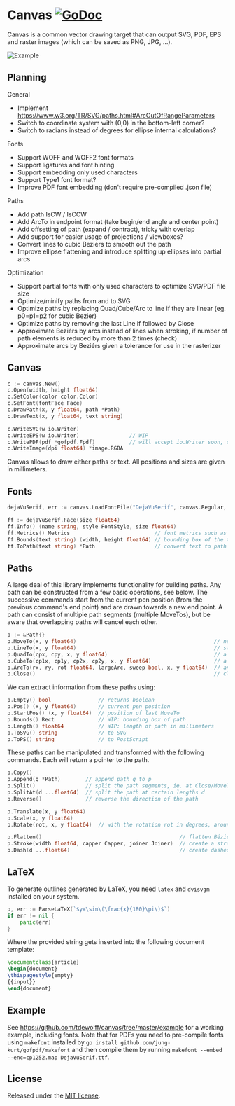 # Canvas <a name="canvas"></a> [![GoDoc](http://godoc.org/github.com/tdewolff/canvas?status.svg)](http://godoc.org/github.com/tdewolff/canvas)

Canvas is a common vector drawing target that can output SVG, PDF, EPS and raster images (which can be saved as PNG, JPG, ...).

![Example](https://raw.githubusercontent.com/tdewolff/canvas/master/example/example.png)


## Planning

General

* Implement https://www.w3.org/TR/SVG/paths.html#ArcOutOfRangeParameters
* Switch to coordinate system with (0,0) in the bottom-left corner?
* Switch to radians instead of degrees for ellipse internal calculations?

Fonts

* Support WOFF and WOFF2 font formats
* Support ligatures and font hinting
* Support embedding only used characters
* Support Type1 font format?
* Improve PDF font embedding (don't require pre-compiled .json file)

Paths

* Add path IsCW / IsCCW
* Add ArcTo in endpoint format (take begin/end angle and center point)
* Add offsetting of path (expand / contract), tricky with overlap
* Add support for easier usage of projections / viewboxes?
* Convert lines to cubic Beziérs to smooth out the path
* Improve ellipse flattening and introduce splitting up ellipses into partial arcs

Optimization

* Support partial fonts with only used characters to optimize SVG/PDF file size
* Optimize/minify paths from and to SVG
* Optimize paths by replacing Quad/Cube/Arc to line if they are linear (eg. p0=p1=p2 for cubic Bezier)
* Optimize paths by removing the last Line if followed by Close
* Approximate Beziérs by arcs instead of lines when stroking, if number of path elements is reduced by more than 2 times (check)
* Approximate arcs by Beziérs given a tolerance for use in the rasterizer


## Canvas
``` go
c := canvas.New()
c.Open(width, height float64)
c.SetColor(color color.Color)
c.SetFont(fontFace Face)
c.DrawPath(x, y float64, path *Path)
c.DrawText(x, y float64, text string)

c.WriteSVG(w io.Writer)
c.WriteEPS(w io.Writer)                // WIP
c.WritePDF(pdf *gofpdf.Fpdf)           // will accept io.Writer soon, uses jung-kurt/gofpdf now
c.WriteImage(dpi float64) *image.RGBA
```

Canvas allows to draw either paths or text. All positions and sizes are given in millimeters.

## Fonts
``` go
dejaVuSerif, err := canvas.LoadFontFile("DejaVuSerif", canvas.Regular, "DejaVuSerif.ttf")  // TTF or OTF

ff := dejaVuSerif.Face(size float64)
ff.Info() (name string, style FontStyle, size float64)
ff.Metrics() Metrics                           // font metrics such as line height
ff.Bounds(text string) (width, height float64) // bounding box of the text in mm, processes new lines
ff.ToPath(text string) *Path                   // convert text to path
```


## Paths
A large deal of this library implements functionality for building paths. Any path can be constructed from a few basic operations, see below. The successive commands start from the current pen position (from the previous command's end point) and are drawn towards a new end point. A path can consist of multiple path segments (multiple MoveTos), but be aware that overlapping paths will cancel each other.

``` go
p := &Path{}
p.MoveTo(x, y float64)                                            // new path segment starting at (x,y)
p.LineTo(x, y float64)                                            // straight line to (x,y)
p.QuadTo(cpx, cpy, x, y float64)                                  // a quadratic Bézier with control point (cpx,cpy) and end point (x,y)
p.CubeTo(cp1x, cp1y, cp2x, cp2y, x, y float64)                    // a cubic Bézier with control points (cp1x,cp1y), (cp2x,cp2y) and end point (x,y)
p.ArcTo(rx, ry, rot float64, largeArc, sweep bool, x, y float64)  // an arc of an ellipse with radii (rx,ry), rotated by rot (in degrees), with flags largeArc and sweep (booleans, see https://www.w3.org/TR/SVG/paths.html#PathDataEllipticalArcCommands)
p.Close()                                                         // close the path, essentially a LineTo to the last MoveTo location
```

We can extract information from these paths using:

``` go
p.Empty() bool               // returns boolean
p.Pos() (x, y float64)       // current pen position
p.StartPos() (x, y float64)  // position of last MoveTo
p.Bounds() Rect              // WIP: bounding box of path
p.Length() float64           // WIP: length of path in millimeters
p.ToSVG() string             // to SVG
p.ToPS() string              // to PostScript
```

These paths can be manipulated and transformed with the following commands. Each will return a pointer to the path.

``` go
p.Copy()
p.Append(q *Path)        // append path q to p
p.Split()                // split the path segments, ie. at Close/MoveTo
p.SplitAt(d ...float64)  // split the path at certain lengths d
p.Reverse()              // reverse the direction of the path

p.Translate(x, y float64)
p.Scale(x, y float64)
p.Rotate(rot, x, y float64)  // with the rotation rot in degrees, around point (x,y)

p.Flatten()                                            // flatten Bézier and arc commands to straight lines
p.Stroke(width float64, capper Capper, joiner Joiner)  // create a stroke from a path of certain width, using capper and joiner for caps and joins
p.Dash(d ...float64)                                   // create dashed path with lengths d which are alternating the dash and the space
```


## LaTeX
To generate outlines generated by LaTeX, you need `latex` and `dvisvgm` installed on your system.

``` go
p, err := ParseLaTeX(`$y=\sin\(\frac{x}{180}\pi\)$`)
if err != nil {
    panic(err)
}
```

Where the provided string gets inserted into the following document template:

``` latex
\documentclass{article}
\begin{document}
\thispagestyle{empty}
{{input}}
\end{document}
```


## Example
See https://github.com/tdewolff/canvas/tree/master/example for a working example, including fonts. Note that for PDFs you need to pre-compile fonts using `makefont` installed by `go install github.com/jung-kurt/gofpdf/makefont` and then compile them by running `makefont --embed --enc=cp1252.map DejaVuSerif.ttf`.


## License
Released under the [MIT license](LICENSE.md).

